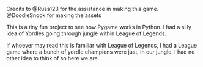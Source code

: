 Credits to @Russ123 for the assistance in making this game. @DoodleSnook for making the assets

This is a tiny fun project to see how Pygame works in Python. I had a silly idea of Yordles going through jungle within League of Legends.

If whoever may read this is familiar with League of Legends, I had a League game where a bunch of yordle champions were just, in our jungle. I had no other idea to think of so here we are. 
